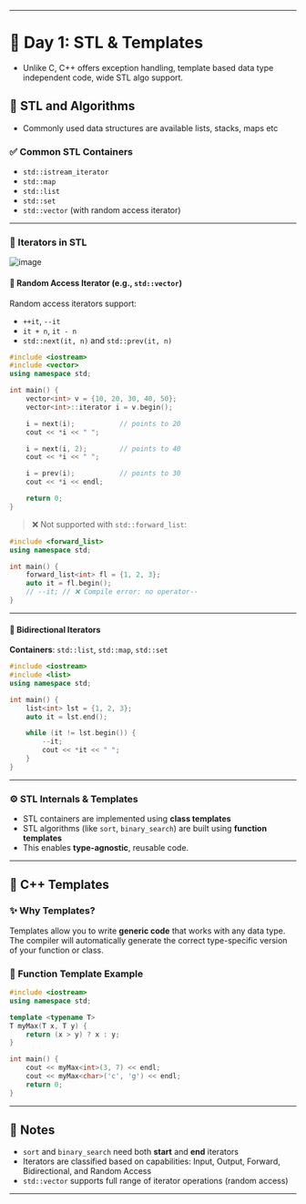 
---

# 📘 Day 1: STL & Templates
* Unlike C, C++ offers exception handling, template based data type independent code, wide STL algo support. 

## 🔧 STL and Algorithms
* Commonly used data structures are available lists, stacks, maps etc

### ✅ Common STL Containers

* `std::istream_iterator`
* `std::map`
* `std::list`
* `std::set`
* `std::vector` (with random access iterator)

---

### 🔄 Iterators in STL
![image](https://github.com/user-attachments/assets/67cde477-5a66-4a62-8de9-d8c623271218)

#### 🔹 Random Access Iterator (e.g., `std::vector`)

Random access iterators support:

* `++it`, `--it`
* `it + n`, `it - n`
* `std::next(it, n)` and `std::prev(it, n)`

```cpp
#include <iostream>
#include <vector>
using namespace std;

int main() {
    vector<int> v = {10, 20, 30, 40, 50};
    vector<int>::iterator i = v.begin();

    i = next(i);           // points to 20
    cout << *i << " ";

    i = next(i, 2);        // points to 40
    cout << *i << " ";

    i = prev(i);           // points to 30
    cout << *i << endl;

    return 0;
}
```

> ❌ Not supported with `std::forward_list`:

```cpp
#include <forward_list>
using namespace std;

int main() {
    forward_list<int> fl = {1, 2, 3};
    auto it = fl.begin();
    // --it; // ❌ Compile error: no operator--
}
```

---

#### 🔸 Bidirectional Iterators

**Containers**: `std::list`, `std::map`, `std::set`

```cpp
#include <iostream>
#include <list>
using namespace std;

int main() {
    list<int> lst = {1, 2, 3};
    auto it = lst.end();

    while (it != lst.begin()) {
        --it;
        cout << *it << " ";
    }
}
```

---

### ⚙️ STL Internals & Templates

* STL containers are implemented using **class templates**
* STL algorithms (like `sort`, `binary_search`) are built using **function templates**
* This enables **type-agnostic**, reusable code.

---

## 🧠 C++ Templates

### ✨ Why Templates?

Templates allow you to write **generic code** that works with any data type. The compiler will automatically generate the correct type-specific version of your function or class.

### 🔧 Function Template Example

```cpp
#include <iostream>
using namespace std;

template <typename T>
T myMax(T x, T y) {
    return (x > y) ? x : y;
}

int main() {
    cout << myMax<int>(3, 7) << endl;
    cout << myMax<char>('c', 'g') << endl;
    return 0;
}
```

---

## 📌 Notes

* `sort` and `binary_search` need both **start** and **end** iterators
* Iterators are classified based on capabilities:
  Input, Output, Forward, Bidirectional, and Random Access
* `std::vector` supports full range of iterator operations (random access)

---
